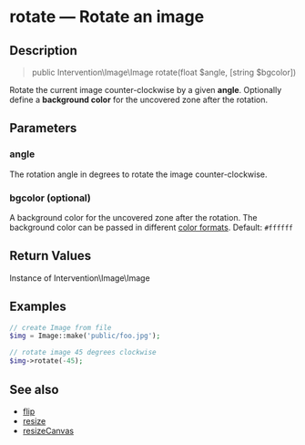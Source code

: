# rotate — Rotate an image

## Description

> public Intervention\Image\Image rotate(float $angle, [string $bgcolor])

Rotate the current image counter-clockwise by a given **angle**. Optionally define a **background color** for the uncovered zone after the rotation.

## Parameters

### angle
The rotation angle in degrees to rotate the image counter-clockwise.

### bgcolor (optional)
A background color for the uncovered zone after the rotation. The background color can be passed in different [color formats](/getting_started/formats). Default: ```#ffffff```


## Return Values
Instance of Intervention\Image\Image

## Examples

```php
// create Image from file
$img = Image::make('public/foo.jpg');

// rotate image 45 degrees clockwise
$img->rotate(-45);
```

## See also

- [flip](/api/flip)
- [resize](/api/resize)
- [resizeCanvas](/api/resizeCanvas)
